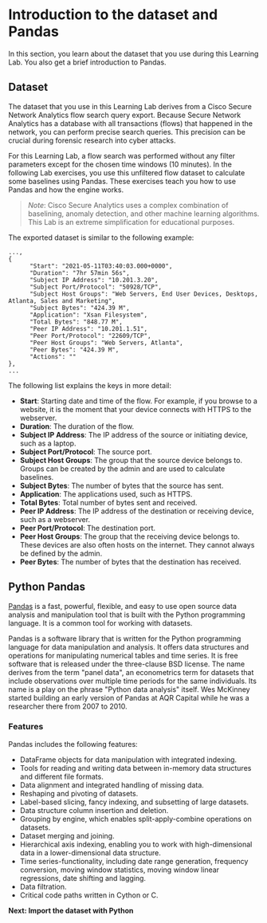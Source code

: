 # Introduction to the dataset and Pandas

In this section, you learn about the dataset that you use during this Learning Lab. You also get a brief introduction to Pandas.

## Dataset

The dataset that you use in this Learning Lab derives from a Cisco Secure Network Analytics flow search query export. Because Secure Network Analytics has a database with all transactions (flows) that happened in the network, you can perform precise search queries. This precision can be crucial during forensic research into cyber attacks.

For this Learning Lab, a flow search was performed without any filter parameters except for the chosen time windows (10 minutes). In the following Lab exercises, you use this unfiltered flow dataset to calculate some baselines using Pandas. These exercises teach you how to use Pandas and how the engine works. 

> *Note*: Cisco Secure Analytics uses a complex combination of baselining, anomaly detection, and other machine learning algorithms. This Lab is an extreme simplification for educational purposes. 

The exported dataset is similar to the following example:

```
...,
{
      "Start": "2021-05-11T03:40:03.000+0000",
      "Duration": "7hr 57min 56s",
      "Subject IP Address": "10.201.3.20",
      "Subject Port/Protocol": "50928/TCP",
      "Subject Host Groups": "Web Servers, End User Devices, Desktops, Atlanta, Sales and Marketing",
      "Subject Bytes": "424.39 M",
      "Application": "Xsan Filesystem",
      "Total Bytes": "848.77 M",
      "Peer IP Address": "10.201.1.51",
      "Peer Port/Protocol": "22609/TCP",
      "Peer Host Groups": "Web Servers, Atlanta",
      "Peer Bytes": "424.39 M",
      "Actions": ""
},
...
```

The following list explains the keys in more detail:

* **Start**: Starting date and time of the flow. For example, if you browse to a website, it is the moment that your device connects with HTTPS to the webserver.
* **Duration**: The duration of the flow.
* **Subject IP Address**: The IP address of the source or initiating device, such as a laptop.
* **Subject Port/Protocol**: The source port.
* **Subject Host Groups**: The group that the source device belongs to. Groups can be created by the admin and are used to calculate baselines. 
* **Subject Bytes**: The number of bytes that the source has sent.
* **Application**: The applications used, such as HTTPS.
* **Total Bytes**: Total number of bytes sent and received.
* **Peer IP Address**: The IP address of the destination or receiving device, such as a webserver.
* **Peer Port/Protocol**: The destination port.
* **Peer Host Groups**: The group that the receiving device belongs to. These devices are also often hosts on the internet. They cannot always be defined by the admin.
* **Peer Bytes**: The number of bytes that the destination has received.

## Python Pandas

[Pandas](https://pandas.pydata.org/) is a fast, powerful, flexible, and easy to use open source data analysis and manipulation tool that is built with the Python programming language. It is a common tool for working with datasets. 

Pandas is a software library that is written for the Python programming language for data manipulation and analysis. It offers data structures and operations for manipulating numerical tables and time series. It is free software that is released under the three-clause BSD license. The name derives from the term "panel data", an econometrics term for datasets that include observations over multiple time periods for the same individuals. Its name is a play on the phrase "Python data analysis" itself. Wes McKinney started building an early version of Pandas at AQR Capital while he was a researcher there from 2007 to 2010.

### Features

Pandas includes the following features:

* DataFrame objects for data manipulation with integrated indexing.
* Tools for reading and writing data between in-memory data structures and different file formats.
* Data alignment and integrated handling of missing data.
* Reshaping and pivoting of datasets.
* Label-based slicing, fancy indexing, and subsetting of large datasets.
* Data structure column insertion and deletion.
* Grouping by engine, which enables split-apply-combine operations on datasets.
* Dataset merging and joining.
* Hierarchical axis indexing, enabling you to work with high-dimensional data in a lower-dimensional data structure.
* Time series-functionality, including date range generation, frequency conversion, moving window statistics, moving window linear regressions, date shifting and lagging.
* Data filtration.
* Critical code paths written in Cython or C.

**Next: Import the dataset with Python**